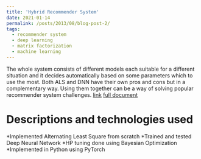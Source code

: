 ```yaml
---
title: 'Hybrid Recommender System'
date: 2021-01-14
permalink: /posts/2013/08/blog-post-2/
tags:
  - recommender system
  - deep learning
  - matrix factorization
  - machine learning
---
```


The whole system consists of different models each suitable for a different situation and it decides automatically based on some parameters which to use the most. Both ALS and DNN have their own pros and cons but in a complementary way. Using them together can be a way of solving popular recommender system challenges.
[link](https://gitlab.com/vahidrn98/recommender-system)
[full document](https://paper.dropbox.com/doc/Recommender-Project-Overview--BW4tMc6N7J~1hNjJalZMl5RAAg-9sq1lsdgtOJcZ4cNSYdgH)

Descriptions and technologies used
======

*Implemented Alternating Least Square from scratch
*Trained and tested Deep Neural Network
*HP tuning done using Bayesian Optimization
*Implemented in Python using PyTorch
